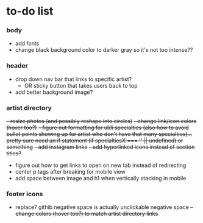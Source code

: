 # to-do list #

### body ###
- add fonts
- change black background color to darker gray so it's not too intense??

### header ###
- drop down nav bar that links to specific artist?
    - OR sticky button that takes users back to top
- add better background image?

### artist directory ###
~~- ~~resize photos (and possibly reshape into circles)~~~~
~~- change link/icon colors (hover too?)~~
~~- figure out formatting for ul/li specialties (also how to avoid bullet points showing up for artist who don't have that many specialties)... pretty sure need an if statement (if specialtiesX === '' || undefined) or something~~
~~- add instagram links~~
~~- add hyperlinked icons instead of section titles?~~
- figure out how to get links to open on new tab instead of redirecting
- center p tags after breaking for mobile view
- add space between image and h1 when vertically stacking in mobile

### footer icons ###
- replace? githib negative space is actually unclickable negative space
~~- change colors (hover too?) to match artist directory links~~